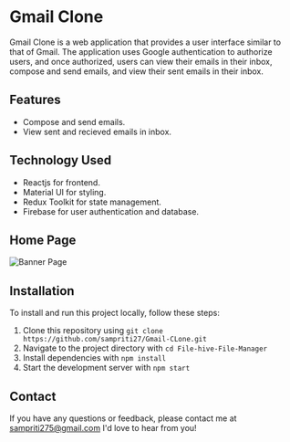 # Gmail Clone

Gmail Clone is a web application that provides a user interface similar to that of Gmail. The application uses Google authentication to authorize users, and once authorized, users can view their emails in their inbox, compose and send emails, and view their sent emails in their inbox.

## Features

- Compose and send emails.
- View sent and recieved emails in inbox.



## Technology Used

- Reactjs for frontend.
- Material UI for styling. 
- Redux Toolkit for state management.
- Firebase for user authentication and database.

## Home Page
![Banner Page](https://res.cloudinary.com/dewu8pifs/image/upload/v1682262615/gmail_cptoud.png)




## Installation

To install and run this project locally, follow these steps:

1. Clone this repository using `git clone https://github.com/sampriti27/Gmail-CLone.git`
2. Navigate to the project directory with `cd File-hive-File-Manager`
3. Install dependencies with `npm install`
4. Start the development server with `npm start`


## Contact

If you have any questions or feedback, please contact me at sampriti275@gmail.com I'd love to hear from you!